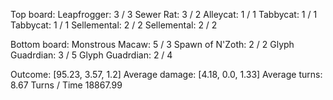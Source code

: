 Top board:
Leapfrogger: 3 / 3
Sewer Rat: 3 / 2
Alleycat: 1 / 1
Tabbycat: 1 / 1
Tabbycat: 1 / 1
Sellemental: 2 / 2
Sellemental: 2 / 2

Bottom board:
Monstrous Macaw: 5 / 3
Spawn of N'Zoth: 2 / 2
Glyph Guadrdian: 3 / 5
Glyph Guadrdian: 2 / 4

Outcome: [95.23, 3.57, 1.2]
Average damage: [4.18, 0.0, 1.33]
Average turns: 8.67
Turns / Time 18867.99
